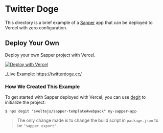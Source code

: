 # Twitter Doge

This directory is a brief example of a [Sapper](https://sapper.svelte.dev/) app that can be deployed to Vercel with zero configuration.

## Deploy Your Own

Deploy your own Sapper project with Vercel.

[![Deploy with Vercel](https://vercel.com/button)](https://vercel.com/new/clone?repository-url=https://github.com/vercel/vercel/tree/main/examples/sapper&template=sapper)

_Live Example: https://twitterdoge.cc/

### How We Created This Example

To get started with Sapper deployed with Vercel, you can use [degit](https://github.com/Rich-Harris/degit) to initialize the project:

```shell
$ npx degit "sveltejs/sapper-template#webpack" my-sapper-app
```

> The only change made is to change the build script in `package.json` to be `"sapper export"`.
